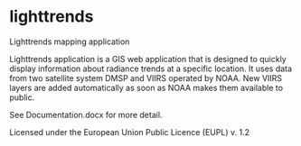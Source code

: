# lighttrends
Lighttrends mapping application

Lighttrends application is a GIS web application that is designed to quickly display information about radiance trends at a specific location. It uses data from two satellite system DMSP and VIIRS operated by NOAA. New VIIRS layers are added automatically as soon as NOAA makes them available to public.

See Documentation.docx for more detail.

Licensed under the European Union Public Licence (EUPL) v. 1.2
